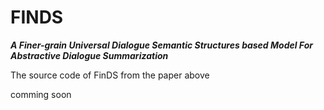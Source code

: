 # FINDS
***A Finer-grain Universal Dialogue Semantic Structures based Model For Abstractive Dialogue Summarization***

The source code of FinDS from the paper above

comming soon
